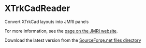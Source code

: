# XTrkCadReader
Convert XTrkCad layouts into JMRI panels

For more information, see the [page on the JMRI website](http://jmri.org/community/connections/XtrkCadReader/index.shtml).

Download the latest version from the [SourceForge.net files directory](https://sourceforge.net/projects/jmri/files/XtrkCadReader/)
